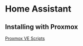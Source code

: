 # Home Assistant

## Installing with Proxmox

[Proxmox VE Scripts](https://tteck.github.io/Proxmox/)